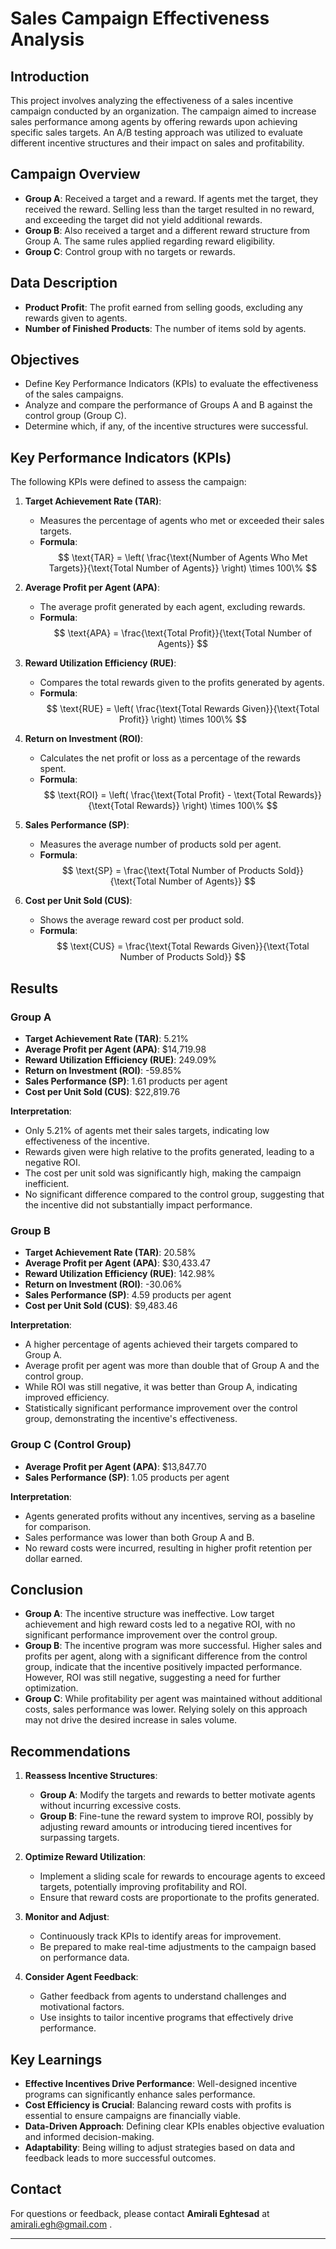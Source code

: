 # Sales Campaign Effectiveness Analysis

## Introduction

This project involves analyzing the effectiveness of a sales incentive campaign conducted by an organization. The campaign aimed to increase sales performance among agents by offering rewards upon achieving specific sales targets. An A/B testing approach was utilized to evaluate different incentive structures and their impact on sales and profitability.

## Campaign Overview

- **Group A**: Received a target and a reward. If agents met the target, they received the reward. Selling less than the target resulted in no reward, and exceeding the target did not yield additional rewards.
- **Group B**: Also received a target and a different reward structure from Group A. The same rules applied regarding reward eligibility.
- **Group C**: Control group with no targets or rewards.

## Data Description

- **Product Profit**: The profit earned from selling goods, excluding any rewards given to agents.
- **Number of Finished Products**: The number of items sold by agents.

## Objectives

- Define Key Performance Indicators (KPIs) to evaluate the effectiveness of the sales campaigns.
- Analyze and compare the performance of Groups A and B against the control group (Group C).
- Determine which, if any, of the incentive structures were successful.

## Key Performance Indicators (KPIs)

The following KPIs were defined to assess the campaign:

1. **Target Achievement Rate (TAR)**:
   - Measures the percentage of agents who met or exceeded their sales targets.
   - **Formula**:
     $$
     \text{TAR} = \left( \frac{\text{Number of Agents Who Met Targets}}{\text{Total Number of Agents}} \right) \times 100\%
     $$

2. **Average Profit per Agent (APA)**:
   - The average profit generated by each agent, excluding rewards.
   - **Formula**:
     $$
     \text{APA} = \frac{\text{Total Profit}}{\text{Total Number of Agents}}
     $$

3. **Reward Utilization Efficiency (RUE)**:
   - Compares the total rewards given to the profits generated by agents.
   - **Formula**:
     $$
     \text{RUE} = \left( \frac{\text{Total Rewards Given}}{\text{Total Profit}} \right) \times 100\%
     $$

4. **Return on Investment (ROI)**:
   - Calculates the net profit or loss as a percentage of the rewards spent.
   - **Formula**:
     $$
     \text{ROI} = \left( \frac{\text{Total Profit} - \text{Total Rewards}}{\text{Total Rewards}} \right) \times 100\%
     $$

5. **Sales Performance (SP)**:
   - Measures the average number of products sold per agent.
   - **Formula**:
     $$
     \text{SP} = \frac{\text{Total Number of Products Sold}}{\text{Total Number of Agents}}
     $$

6. **Cost per Unit Sold (CUS)**:
   - Shows the average reward cost per product sold.
   - **Formula**:
     $$
     \text{CUS} = \frac{\text{Total Rewards Given}}{\text{Total Number of Products Sold}}
     $$

## Results

### Group A

- **Target Achievement Rate (TAR)**: 5.21%
- **Average Profit per Agent (APA)**: \$14,719.98
- **Reward Utilization Efficiency (RUE)**: 249.09%
- **Return on Investment (ROI)**: -59.85%
- **Sales Performance (SP)**: 1.61 products per agent
- **Cost per Unit Sold (CUS)**: \$22,819.76

**Interpretation**:

- Only 5.21% of agents met their sales targets, indicating low effectiveness of the incentive.
- Rewards given were high relative to the profits generated, leading to a negative ROI.
- The cost per unit sold was significantly high, making the campaign inefficient.
- No significant difference compared to the control group, suggesting that the incentive did not substantially impact performance.

### Group B

- **Target Achievement Rate (TAR)**: 20.58%
- **Average Profit per Agent (APA)**: \$30,433.47
- **Reward Utilization Efficiency (RUE)**: 142.98%
- **Return on Investment (ROI)**: -30.06%
- **Sales Performance (SP)**: 4.59 products per agent
- **Cost per Unit Sold (CUS)**: \$9,483.46

**Interpretation**:

- A higher percentage of agents achieved their targets compared to Group A.
- Average profit per agent was more than double that of Group A and the control group.
- While ROI was still negative, it was better than Group A, indicating improved efficiency.
- Statistically significant performance improvement over the control group, demonstrating the incentive's effectiveness.

### Group C (Control Group)

- **Average Profit per Agent (APA)**: \$13,847.70
- **Sales Performance (SP)**: 1.05 products per agent

**Interpretation**:

- Agents generated profits without any incentives, serving as a baseline for comparison.
- Sales performance was lower than both Group A and B.
- No reward costs were incurred, resulting in higher profit retention per dollar earned.

## Conclusion

- **Group A**: The incentive structure was ineffective. Low target achievement and high reward costs led to a negative ROI, with no significant performance improvement over the control group.
- **Group B**: The incentive program was more successful. Higher sales and profits per agent, along with a significant difference from the control group, indicate that the incentive positively impacted performance. However, ROI was still negative, suggesting a need for further optimization.
- **Group C**: While profitability per agent was maintained without additional costs, sales performance was lower. Relying solely on this approach may not drive the desired increase in sales volume.

## Recommendations

1. **Reassess Incentive Structures**:
   - **Group A**: Modify the targets and rewards to better motivate agents without incurring excessive costs.
   - **Group B**: Fine-tune the reward system to improve ROI, possibly by adjusting reward amounts or introducing tiered incentives for surpassing targets.

2. **Optimize Reward Utilization**:
   - Implement a sliding scale for rewards to encourage agents to exceed targets, potentially improving profitability and ROI.
   - Ensure that reward costs are proportionate to the profits generated.

3. **Monitor and Adjust**:
   - Continuously track KPIs to identify areas for improvement.
   - Be prepared to make real-time adjustments to the campaign based on performance data.

4. **Consider Agent Feedback**:
   - Gather feedback from agents to understand challenges and motivational factors.
   - Use insights to tailor incentive programs that effectively drive performance.

## Key Learnings

- **Effective Incentives Drive Performance**: Well-designed incentive programs can significantly enhance sales performance.
- **Cost Efficiency is Crucial**: Balancing reward costs with profits is essential to ensure campaigns are financially viable.
- **Data-Driven Approach**: Defining clear KPIs enables objective evaluation and informed decision-making.
- **Adaptability**: Being willing to adjust strategies based on data and feedback leads to more successful outcomes.

## Contact
For questions or feedback, please contact **Amirali Eghtesad** at amirali.egh@gmail.com .

---
